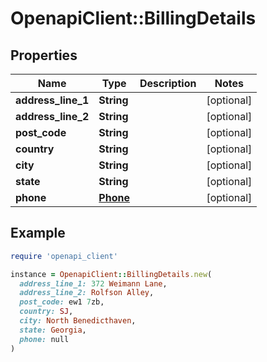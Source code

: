 # OpenapiClient::BillingDetails

## Properties

| Name | Type | Description | Notes |
| ---- | ---- | ----------- | ----- |
| **address_line_1** | **String** |  | [optional] |
| **address_line_2** | **String** |  | [optional] |
| **post_code** | **String** |  | [optional] |
| **country** | **String** |  | [optional] |
| **city** | **String** |  | [optional] |
| **state** | **String** |  | [optional] |
| **phone** | [**Phone**](Phone.md) |  | [optional] |

## Example

```ruby
require 'openapi_client'

instance = OpenapiClient::BillingDetails.new(
  address_line_1: 372 Weimann Lane,
  address_line_2: Rolfson Alley,
  post_code: ew1 7zb,
  country: SJ,
  city: North Benedicthaven,
  state: Georgia,
  phone: null
)
```


